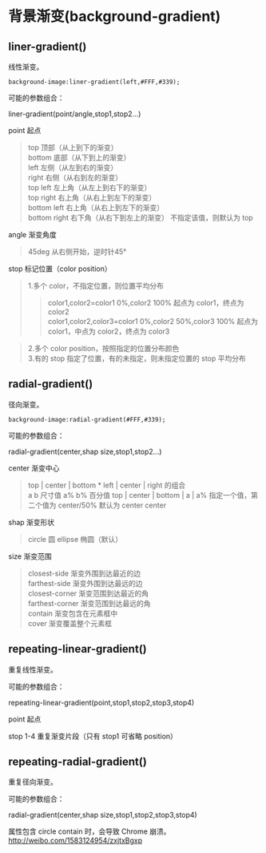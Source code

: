 背景渐变(background-gradient)
============================

liner-gradient()
----------------

线性渐变。

	background-image:liner-gradient(left,#FFF,#339);

可能的参数组合：

liner-gradient(point/angle,stop1,stop2...)

point 起点
>top 顶部（从上到下的渐变）  
>bottom 底部（从下到上的渐变）  
>left 左侧（从左到右的渐变）  
>right 右侧（从右到左的渐变）  
>top left 左上角（从左上到右下的渐变）  
>top right 右上角（从右上到左下的渐变）  
>bottom left 右上角（从右上到左下的渐变）  
>bottom right 右下角（从右下到左上的渐变）
>不指定该值，则默认为 top

angle 渐变角度
>45deg 从右侧开始，逆时针45°

stop 标记位置（color position）
>1.多个 color，不指定位置，则位置平均分布
>>color1,color2=color1 0%,color2 100% 起点为 color1，终点为 color2  
>>color1,color2,color3=color1 0%,color2 50%,color3 100% 起点为 color1，中点为 color2，终点为 color3

>2.多个 color position，按照指定的位置分布颜色  
>3.有的 stop 指定了位置，有的未指定，则未指定位置的 stop 平均分布

radial-gradient()
-----------------

径向渐变。

	background-image:radial-gradient(#FFF,#339);

可能的参数组合：

radial-gradient(center,shap size,stop1,stop2...)

center 渐变中心
>top | center | bottom * left | center | right 的组合  
>a b 尺寸值
>a% b% 百分值
>top | center | bottom | a | a% 指定一个值，第二个值为 center/50%
>默认为 center center

shap 渐变形状
>circle 圆
>ellipse 椭圆（默认）

size 渐变范围
>closest-side 渐变外围到达最近的边  
>farthest-side 渐变外围到达最远的边  
>closest-corner 渐变范围到达最近的角  
>farthest-corner 渐变范围到达最远的角  
>contain 渐变包含在元素框中  
>cover 渐变覆盖整个元素框

repeating-linear-gradient()
---------------------------

重复线性渐变。

可能的参数组合：

repeating-linear-gradient(point,stop1,stop2,stop3,stop4)

point 起点

stop 1-4 重复渐变片段（只有 stop1 可省略 position）

repeating-radial-gradient()
---------------------------

重复径向渐变。

可能的参数组合：

radial-gradient(center,shap size,stop1,stop2,stop3,stop4)

属性包含 circle contain 时，会导致 Chrome 崩溃。<http://weibo.com/1583124954/zxjtxBgxp>
